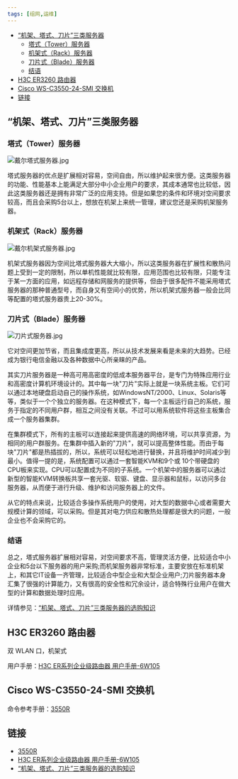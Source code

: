 ```yaml
---
tags: [组网,运维]
---
```


<p id="markdown-toc"></p>
<!-- vim-markdown-toc GFM -->

* [“机架、塔式、刀片”三类服务器](#机架塔式刀片三类服务器)
  * [塔式（Tower）服务器](#塔式tower服务器)
  * [机架式（Rack）服务器](#机架式rack服务器)
  * [刀片式（Blade）服务器](#刀片式blade服务器)
  * [结语](#结语)
* [H3C ER3260 路由器](#h3c-er3260-路由器)
* [Cisco WS-C3550-24-SMI 交换机](#cisco-ws-c3550-24-smi-交换机)
* [链接](#链接)

<!-- vim-markdown-toc -->

## “机架、塔式、刀片”三类服务器
### 塔式（Tower）服务器
![戴尔塔式服务器.jpg](/组网与运维相关知识/戴尔塔式服务器.jpg)

塔式服务器的优点是扩展相对容易，空间自由，所以维护起来很方便。这类服务器的功能、性能基本上能满足大部分中小企业用户的要求，其成本通常也比较低，因此这类服务器还是拥有非常广泛的应用支持。但是如果您的条件和环境对空间要求较高，而且会采购5台以上，想放在机架上来统一管理，建议您还是采购机架服务器。

### 机架式（Rack）服务器
![戴尔机架式服务器.jpg](/组网与运维相关知识/戴尔机架式服务器.jpg)

机架式服务器因为空间比塔式服务器大大缩小，所以这类服务器在扩展性和散热问题上受到一定的限制，所以单机性能就比较有限，应用范围也比较有限，只能专注于某一方面的应用，如远程存储和网服务的提供等，但由于很多配件不能采用塔式服务器的那种普通型号，而自身又有空间小的优势，所以机架式服务器一般会比同等配置的塔式服务器贵上20-30%。

### 刀片式（Blade）服务器
![刀片式服务器.jpg](/组网与运维相关知识/刀片式服务器.jpg)

它对空间更加节省，而且集成度更高，所以从技术发展来看是未来的大趋势。已经成为银行电信金融以及各种数据中心所亲睐的产品。

其实刀片服务器是一种高可用高密度的低成本服务器平台，是专门为特殊应用行业和高密度计算机环境设计的。其中每一块"刀片"实际上就是一块系统主板。它们可以通过本地硬盘启动自己的操作系统，如WindowsNT/2000、Linux、Solaris等等，类似于一个个独立的服务器。在这种模式下，每一个主板运行自己的系统，服务于指定的不同用户群，相互之间没有关联。不过可以用系统软件将这些主板集合成一个服务器集群。

在集群模式下，所有的主板可以连接起来提供高速的网络环境，可以共享资源，为相同的用户群服务。在集群中插入新的"刀片"，就可以提高整体性能。而由于每块"刀片"都是热插拔的，所以，系统可以轻松地进行替换，并且将维护时间减少到最小。值得一提的是，系统配置可以通过一套智能KVM和9个或 10个带硬盘的CPU板来实现。CPU可以配置成为不同的子系统。一个机架中的服务器可以通过新型的智能KVM转换板共享一套光驱、软驱、键盘、显示器和鼠标，以访问多台服务器，从而便于进行升级、维护和访问服务器上的文件。

从它的特点来说，比较适合多操作系统用户的使用，对大型的数据中心或者需要大规模计算的领域，可以采购。但是其对电力供应和散热处理都是很大的问题，一般企业也不会采购它的。

### 结语

总之，塔式服务器扩展相对容易，对空间要求不高，管理灵活方便，比较适合中小企业和5台以下服务器的用户采购;而机架服务器非常标准，主要安放在标准机架上，和其它IT设备一齐管理，比较适合中型企业和大型企业用户;刀片服务器本身汇集了很强的计算能力，又有很高的安全性和冗余设计，适合特殊行业用户在做大型的计算和数据处理时应用。

详情参见：[“机架、塔式、刀片”三类服务器的选购知识][tower-rack-blade]

[tower-rack-blade]:https://blog.csdn.net/dj0379/article/details/53080691

## H3C ER3260 路由器
双 WLAN 口，机架式

用户手册：[H3C ER系列企业级路由器 用户手册-6W105][h3c-er]

[h3c-er]:http://www.h3c.com/cn/d_201403/819372_30005_0.htm

## Cisco WS-C3550-24-SMI 交换机
命令参考手册：[3550R][3550r]

[3550r]:https://www.cisco.com/c/dam/en/us/td/docs/switches/lan/catalyst3550/software/release/12-2_25_see/command/reference/3550CR.pdf

## 链接
<!-- link start -->
* [3550R][3550r]
* [H3C ER系列企业级路由器 用户手册-6W105][h3c-er]
* [“机架、塔式、刀片”三类服务器的选购知识][tower-rack-blade]

<!-- link end -->

<!-- abbreviations start -->

<!-- abbreviations end -->
